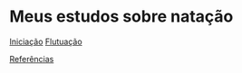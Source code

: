 # Meus estudos sobre natação

[Iniciação](iniciacao/inciacao.md)
[Flutuação](conceitosflutuacao/flutuacao.md)

[Referências](referencias.md)
